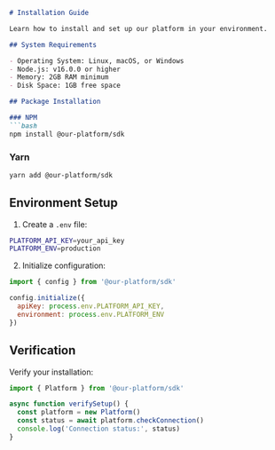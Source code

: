 ```markdown
# Installation Guide

Learn how to install and set up our platform in your environment.

## System Requirements

- Operating System: Linux, macOS, or Windows
- Node.js: v16.0.0 or higher
- Memory: 2GB RAM minimum
- Disk Space: 1GB free space

## Package Installation

### NPM
```bash
npm install @our-platform/sdk
```

### Yarn
```bash
yarn add @our-platform/sdk
```

## Environment Setup

1. Create a `.env` file:
```bash
PLATFORM_API_KEY=your_api_key
PLATFORM_ENV=production
```

2. Initialize configuration:
```javascript
import { config } from '@our-platform/sdk'

config.initialize({
  apiKey: process.env.PLATFORM_API_KEY,
  environment: process.env.PLATFORM_ENV
})
```

## Verification

Verify your installation:
```javascript
import { Platform } from '@our-platform/sdk'

async function verifySetup() {
  const platform = new Platform()
  const status = await platform.checkConnection()
  console.log('Connection status:', status)
}
```
```

